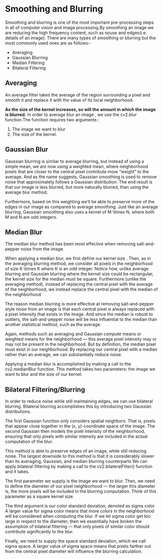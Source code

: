 # Smoothing and Blurring
Smoothing and blurring is one of the most important pre-processing steps in all of computer vision and image processing.By smoothing an image we are reducing the high frequency content, such as nouse and edges(i.e. details of an image).
There are many types of smoothing or blurring but the most commonly used ones are as follows:-

* Averaging
* Gaussian Blurring
* Median Filtering
* Bilateral Filtering


## Averaging
An average filter takes the average of the region surrounding a pixel and smooth it and replace it with the value of its local neighborhood.


**As the size of the kernel increases, so will the amount in which the image is blurred.**
In order to average blur an image , we use the cv2.blur function.The function requires two arguments :
  1) The image we want to blur 
  2) The size of the kernel.
  
 ## Gaussian Blur
 
  Gaussian blurring is similar to average blurring, but instead of using a simple mean, we are now using a weighted mean, where neighborhood pixels that are closer to the central pixel contribute more “weight” to the average. And as the name suggests, Gaussian smoothing is used to remove noise that approximately follows a Gaussian distribution.
The end result is that our image is less blurred, but more naturally blurred, than using the average blur method.

Furthermore, based on this weighting we’ll be able to preserve more of the edges in our image as compared to average smoothing. Just like an average blurring, Gaussian smoothing also uses a kernel of M \times N, where both M and N are odd integers.


## Median Blur
The median blur method has been most effective when removing salt-and-pepper noise from the image.

When applying a median blur, we first define our kernel size . Then, as in the averaging blurring method, we consider all pixels in the neighborhood of size K \times K where K is an odd integer. Notice how, unlike average blurring and Gaussian blurring where the kernel size could be rectangular, the kernel size for the median must be square. Furthermore (unlike the averaging method), instead of replacing the central pixel with the average of the neighborhood, we instead replace the central pixel with the median of the neighborhood.

The reason median blurring is more effective at removing salt-and-pepper style noise from an image is that each central pixel is always replaced with a pixel intensity that exists in the image. And since the median is robust to outliers, the salt-and-pepper noise will be less influential to the median than another statistical method, such as the average.

Again, methods such as averaging and Gaussian compute means or weighted means for the neighborhood — this average pixel intensity may or may not be present in the neighborhood. But by definition, the median pixel must exist in our neighborhood. By replacing our central pixel with a median rather than an average, we can substantially reduce noise.

Applying a median blur is accomplished by making a call to the cv2.medianBlur  function. This method takes two parameters: the image we want to blur and the size of our kernel.

## Bilateral Filtering/Blurring

In order to reduce noise while still maintaining edges, we can use bilateral blurring. Bilateral blurring accomplishes this by introducing two Gaussian distributions.

The first Gaussian function only considers spatial neighbors. That is, pixels that appear close together in the (x, y)-coordinate space of the image. The second Gaussian then models the pixel intensity of the neighborhood, ensuring that only pixels with similar intensity are included in the actual computation of the blur.

 This method is able to preserve edges of an image, while still reducing noise. The largest downside to this method is that it is considerably slower than its averaging, Gaussian, and median blurring counterparts.We can apply bilateral filtering by making a call to the cv2.bilateralFilter() function and it takes.
 
 The first parameter we supply is the image we want to blur. Then, we need to define the diameter of our pixel neighborhood — the larger this diameter is, the more pixels will be included in the blurring computation. Think of this parameter as a square kernel size.

The third argument is our color standard deviation, denoted as sigma color. A larger value for sigma color means that more colors in the neighborhood will be considered when computing the blur. If we let sigma color get too large in respect to the diameter, then we essentially have broken the assumption  of bilateral filtering — that only pixels of similar color should contribute significantly to the blur.

Finally, we need to supply the space standard deviation, which we call sigma space. A larger value of sigma space means that pixels farther out from the central pixel diameter will influence the blurring calculation.
